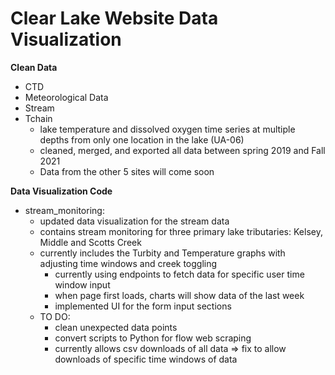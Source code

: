 # Clear Lake Website Data Visualization

**Clean Data**

- CTD
- Meteorological Data
- Stream
- Tchain
    - lake temperature and dissolved oxygen time series at multiple depths from only one location in the lake (UA-06)
    - cleaned, merged, and exported all data between spring 2019 and Fall 2021
    - Data from the other 5 sites will come soon



**Data Visualization Code**

- stream_monitoring:
    - updated data visualization for the stream data
    - contains stream monitoring for three primary lake tributaries: Kelsey, Middle and Scotts Creek
    - currently includes the Turbity and Temperature graphs with adjusting time windows and creek toggling
        - currently using endpoints to fetch data for specific user time window input
        - when page first loads, charts will show data of the last week
        - implemented UI for the form input sections
    - TO DO:
        - clean unexpected data points
        - convert scripts to Python for flow web scraping
        - currently allows csv downloads of all data => fix to allow downloads of specific time windows of data




